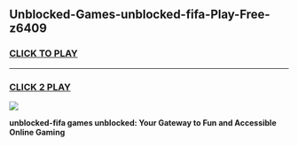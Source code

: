 
## Unblocked-Games-unblocked-fifa-Play-Free-z6409
<h3>
<a href="https://premium76.site?title=unblocked-fifa&ref=10A">CLICK TO PLAY</a></h3>
<hr>

<h3>
<a href="https://premium76.site?title=unblocked-fifa&ref=10A">CLICK 2 PLAY</a>
  
</h3>

<a href="https://premium76.site?title=unblocked-fifa&ref=10A"><img src="https://clearcache.store/games.png"></a>


**unblocked-fifa games unblocked: Your Gateway to Fun and Accessible Online Gaming**
